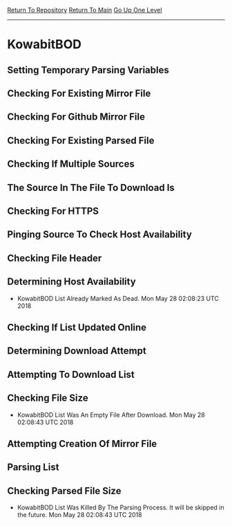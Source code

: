 [Return To Repository](https://github.com/deathbybandaid/piholeparser/)
[Return To Main](https://github.com/deathbybandaid/piholeparser/blob/master/RecentRunLogs/Mainlog.md)
[Go Up One Level](https://github.com/deathbybandaid/piholeparser/blob/master/RecentRunLogs/TopLevelScripts/30-Processing-External-Blacklists.md)
____________________________________
# KowabitBOD
## Setting Temporary Parsing Variables
## Checking For Existing Mirror File
## Checking For Github Mirror File
## Checking For Existing Parsed File
## Checking If Multiple Sources
## The Source In The File To Download Is
## Checking For HTTPS
## Pinging Source To Check Host Availability
## Checking File Header
## Determining Host Availability
* KowabitBOD List Already Marked As Dead. Mon May 28 02:08:23 UTC 2018
## Checking If List Updated Online
## Determining Download Attempt
## Attempting To Download List
## Checking File Size
* KowabitBOD List Was An Empty File After Download. Mon May 28 02:08:43 UTC 2018
## Attempting Creation Of Mirror File
## Parsing List
## Checking Parsed File Size
* KowabitBOD List Was Killed By The Parsing Process. It will be skipped in the future. Mon May 28 02:08:43 UTC 2018
